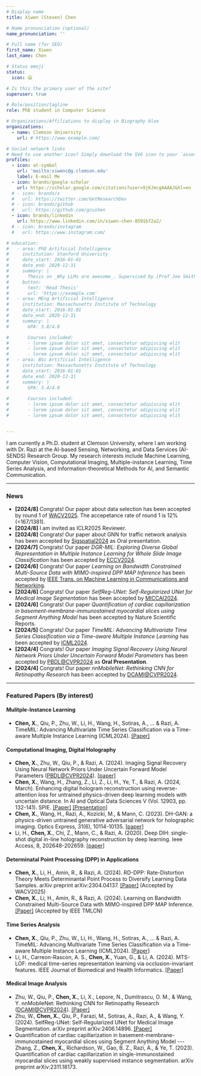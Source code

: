 ```yaml
---
# Display name
title: Xiwen (Steven) Chen

# Name pronunciation (optional)
name_pronunciation: ''

# Full name (for SEO)
first_name: Xiwen
last_name: Chen

# Status emoji
status:
  icon: 😃

# Is this the primary user of the site?
superuser: true

# Role/position/tagline
role: PhD student in Computer Science

# Organizations/Affiliations to display in Biography blox
organizations:
  - name: Clemson University
    url: # https://www.example.com/

# Social network links
# Need to use another icon? Simply download the SVG icon to your `assets/media/icons/` folder.
profiles:
  - icon: at-symbol
    url: 'mailto:xiwenc@g.clemson.edu'
    label: E-mail Me
  - icon: brands/google-scholar
    url: https://scholar.google.com/citations?user=9jKJmcgAAAAJ&hl=en
  # - icon: brands/x
  #   url: https://twitter.com/GetResearchDev
  # - icon: brands/github
  #   url: https://github.com/gcushen
  - icon: brands/linkedin
    url: https://www.linkedin.com/in/xiwen-chen-8591b72a2/
  # - icon: brands/instagram
  #   url: https://www.instagram.com/

# education:
#   - area: PhD Artificial Intelligence
#     institution: Stanford University
#     date_start: 2016-01-01
#     date_end: 2020-12-31
#     summary: |
#       Thesis on _Why LLMs are awesome_. Supervised by [Prof Joe Smith](https://example.com). Presented papers at 5 IEEE conferences with the contributions being published in 2 Springer journals.
#     button:
#       text: 'Read Thesis'
#       url: 'https://example.com'
#   - area: MEng Artificial Intelligence
#     institution: Massachusetts Institute of Technology
#     date_start: 2016-01-01
#     date_end: 2020-12-31
#     summary: |
#       GPA: 3.8/4.0

#       Courses included:
#       - lorem ipsum dolor sit amet, consectetur adipiscing elit
#       - lorem ipsum dolor sit amet, consectetur adipiscing elit
#       - lorem ipsum dolor sit amet, consectetur adipiscing elit
#   - area: BSc Artificial Intelligence
#     institution: Massachusetts Institute of Technology
#     date_start: 2016-01-01
#     date_end: 2020-12-31
#     summary: |
#       GPA: 3.4/4.0
      
#       Courses included:
#       - lorem ipsum dolor sit amet, consectetur adipiscing elit
#       - lorem ipsum dolor sit amet, consectetur adipiscing elit
#       - lorem ipsum dolor sit amet, consectetur adipiscing elit


---
```


I am currently a Ph.D. student at Clemson University, where I am working with Dr. Razi at the AI-based Sensing, Networking, and Data Services (AI-SENDS) Research Group. My research interests include Machine Learning, Computer Vision, Computational Imaging, Multiple-instance Learning, Time Series Analysis, and Information-theoretical Methods for AI, and Semantic Communication.

---
### News
- **[2024/8]** Congrats! Our paper about data selection has been accepted by round 1 of [WACV2025](https://wacv2025.thecvf.com/). The accepetance rate of round 1 is 12% (=167/1381).
- **[2024/8]** I am invited as ICLR2025 Reviewer.
- **[2024/8]** Congrats! Our paper about GNN for traffic network analysis has been accepted by [Sigspatial2024](https://sigspatial2024.sigspatial.org/) as Oral presentation.
- **[2024/7]** Congrats! Our paper *DGR-MIL: Exploring Diverse Global Representation in Multiple Instance Learning for Whole Slide Image Classification* has been accepted by [ECCV2024](https://eccv.ecva.net/).
- **[2024/6]** Congrats! Our paper *Learning on Bandwidth Constrained Multi-Source Data with MIMO-inspired DPP MAP Inference* has been accepted by [IEEE Trans. on Machine Learning in Communications and Networking](https://ieeexplore.ieee.org/xpl/RecentIssue.jsp?punumber=9882533).
- **[2024/6]** Congrats! Our paper *SelfReg-UNet: Self-Regularized UNet for Medical Image Segmentation* has been accepted by [MICCAI2024](https://conferences.miccai.org/2024/en/).
- **[2024/6]** Congrats! Our paper *Quantification of cardiac capillarization in basement-membrane-immunostained myocardial slices using Segment Anything Model* has been accepted by Nature Scientific Reports. 
- **[2024/5]** Congrats! Our paper *TimeMIL: Advancing Multivariate Time Series Classification via a Time-aware Multiple Instance Learning* has been accepted by [ICML2024](https://icml.cc/Conferences/2024). 
- **[2024/4]** Congrats! Our paper *Imaging Signal Recovery Using Neural Network Priors Under Uncertain Forward Model Parameters* has been accepted by [PBDL@CVPR2024](https://pbdl-ws.github.io/pbdl2024/index.html) as **Oral Presentation**. 
- **[2024/4]** Congrats! Our paper *nnMobileNet: Rethinking CNN for Retinopathy Research* has been accepted by [DCAMI@CVPR2024](https://dca-in-mi.github.io/).



---
### Featured Papers (By interest)
#### Mulitple-Instance Learning
- **Chen, X.**, Qiu, P., Zhu, W., Li, H., Wang, H., Sotiras, A., ... & Razi, A. TimeMIL: Advancing Multivariate Time Series Classification via a Time-aware Multiple Instance Learning (ICML2024). [[Paper]](https://arxiv.org/abs/2405.03140)
#### Computational Imaging, Digital Holography
- **Chen, X.**, Zhu, W., Qiu, P., & Razi, A. (2024). Imaging Signal Recovery Using Neural Network Priors Under Uncertain Forward Model Parameters ([PBDL@CVPR2024](https://pbdl-ws.github.io/pbdl2024/index.html)). [[paper]](https://openaccess.thecvf.com/content/CVPR2024W/PBDL/html/Chen_Imaging_Signal_Recovery_Using_Neural_Network_Priors_Under_Uncertain_Forward_CVPRW_2024_paper.html)
- **Chen, X.**, Wang, H., Zhang, Z., Li, Z., Li, H., Ye, T., & Razi, A. (2024, March). Enhancing digital hologram reconstruction using reverse-attention loss for untrained physics-driven deep learning models with uncertain distance. In AI and Optical Data Sciences V (Vol. 12903, pp. 132-141). SPIE. [[Paper]](https://arxiv.org/pdf/2403.12056) [[Presentation]](https://www.spiedigitallibrary.org/conference-proceedings-of-spie/12903/129030L/Enhancing-digital-hologram-reconstruction-using-reverse-attention-loss-for-untrained/10.1117/12.3005570.short#_=_)
- **Chen, X.**, Wang, H., Razi, A., Kozicki, M., & Mann, C. (2023). DH-GAN: a physics-driven untrained generative adversarial network for holographic imaging. Optics Express, 31(6), 10114-10135. [[paper]](https://opg.optica.org/oe/fulltext.cfm?uri=oe-31-6-10114&id=527879)
- Li, H., **Chen, X.**, Chi, Z., Mann, C., & Razi, A. (2020). Deep DIH: single-shot digital in-line holography reconstruction by deep learning. Ieee Access, 8, 202648-202659. [[paper]](https://ieeexplore.ieee.org/abstract/document/9250441)

#### Determinatal Point Processing (DPP) in Applications
- **Chen, X.**, Li, H., Amin, R., & Razi, A. (2024). RD-DPP: Rate-Distortion Theory Meets Determinantal Point Process to Diversify Learning Data Samples. arXiv preprint arXiv:2304.04137. [[Paper]](https://arxiv.org/abs/2304.04137) (Accepted by WACV2025)
- **Chen, X.**, Li, H., Amin, R., & Razi, A. (2024). Learning on Bandwidth Constrained Multi-Source Data with MIMO-inspired DPP MAP Inference. [[Paper]](https://ieeexplore.ieee.org/document/10580972) (Accepted by IEEE TMLCN)

#### Time Series Analysis
- **Chen, X.**, Qiu, P., Zhu, W., Li, H., Wang, H., Sotiras, A., ... & Razi, A. TimeMIL: Advancing Multivariate Time Series Classification via a Time-aware Multiple Instance Learning (ICML2024). [[Paper]](https://arxiv.org/abs/2405.03140)
- Li, H., Carreon-Rascon, A. S., **Chen, X.**, Yuan, G., & Li, A. (2024). MTS-LOF: medical time-series representation learning via occlusion-invariant features. IEEE Journal of Biomedical and Health Informatics. [[Paper]](https://ieeexplore.ieee.org/abstract/document/10460072?casa_token=81VyZitbl5UAAAAA:hK1R_quQ6-koPXKzlAY2LMW6onMHlqVQHZhbRG96fK00oyiZYitx6fUkslacvIUVnNLDYAme)

#### Medical Image Analysis
- Zhu, W., Qiu, P., **Chen, X.**, Li, X., Lepore, N., Dumitrascu, O. M., & Wang, Y. nnMobileNet: Rethinking CNN for Retinopathy Research ([DCAMI@CVPR2024](https://dca-in-mi.github.io/)). [[Paper]](https://openaccess.thecvf.com/content/CVPR2024W/DCAMI/papers/Zhu_nnMobileNet_Rethinking_CNN_for_Retinopathy_Research_CVPRW_2024_paper.pdf)
- Zhu, W., **Chen, X.**, Qiu, P., Farazi, M., Sotiras, A., Razi, A., & Wang, Y. (2024). SelfReg-UNet: Self-Regularized UNet for Medical Image Segmentation. arXiv preprint arXiv:2406.14896. [[Paper]](https://arxiv.org/pdf/2406.14896)
- Quantification of cardiac capillarization in basement-membrane-immunostained myocardial slices using Segment Anything Model
--- Zhang, Z., **Chen, X.**, Richardson, W., Gao, B. Z., Razi, A., & Ye, T. (2023). Quantification of cardiac capillarization in single-immunostained myocardial slices using weakly supervised instance segmentation. arXiv preprint arXiv:2311.18173.
